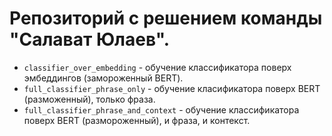 # Репозиторий с решением команды "Салават Юлаев".

- `classifier_over_embedding` - обучение классификатора поверх эмбеддингов (замороженный BERT).
- `full_classifier_phrase_only` - обучение класификатора поверх BERT (разможенный), только фраза.
- `full_classifier_phrase_and_context` - обучение классификатора поверх BERT (размороженный), и фраза, и контекст.